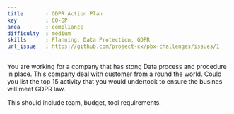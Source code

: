 ```yaml
---
title       : GDPR Action Plan
key         : CO-GP
area        : compliance
difficulty  : medium
skills      : Planning, Data Protection, GDPR
url_issue   : https://github.com/project-cx/pbx-challenges/issues/1
---
```

You are working for a company that has stong Data process and procedure in place. This company deal with customer from a round the world.
Could you list the top 15 activity that you would undertook to ensure the busines will meet GDPR law.

This should include team, budget, tool requirements.
